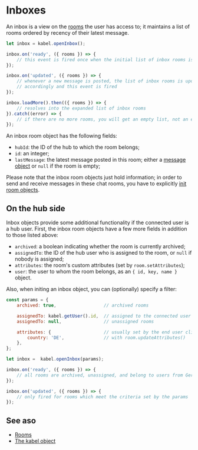 # Inboxes

An inbox is a view on the [rooms](./rooms.md) the user has access to; it maintains a list of rooms ordered by recency of their latest message.

```js
let inbox = kabel.openInbox();

inbox.on('ready', ({ rooms }) => {
    // this event is fired once when the initial list of inbox rooms is loaded
});

inbox.on('updated', ({ rooms }) => {
    // whenever a new message is posted, the list of inbox rooms is updated
    // accordingly and this event is fired
});

inbox.loadMore().then(({ rooms }) => {
    // resolves into the expanded list of inbox rooms
}).catch((error) => {
    // if there are no more rooms, you will get an empty list, not an error
});
```

An inbox room object has the following fields:

- `hubId`: the ID of the hub to which the room belongs;
- `id`: an integer;
- `lastMessage`: the latest message posted in this room; either a [message object](./rooms.md#messaging) or `null` if the room is empty;

Please note that the inbox room objects just hold information; in order to send and receive messages in these chat rooms, you have to explicitly [init room objects](./rooms.md).


## On the hub side

Inbox objects provide some additional functionality if the connected user is a hub user. First, the inbox room objects have a few more fields in addition to those listed above:

- `archived`: a boolean indicating whether the room is currently archived;
- `assignedTo`: the ID of the hub user who is assigned to the room, or `null` if nobody is assigned;
- `attributes`: the room's custom attributes (set by `room.setAttributes`);
- `user`: the user to whom the room belongs, as an `{ id, key, name }` object.

Also, when initing an inbox object, you can (optionally) specify a filter:

```js
const params = {
    archived: true,                  // archived rooms

    assignedTo: kabel.getUser().id,  // assigned to the connected user
    assignedTo: null,                // unassigned rooms

    attributes: {                    // usually set by the end user client
        country: 'DE',               // with room.updateAttributes()
    },
};

let inbox =  kabel.openInbox(params);

inbox.on('ready', ({ rooms }) => {
    // all rooms are archived, unassigned, and belong to users from Germany
});

inbox.on('updated', ({ rooms }) => {
    // only fired for rooms which meet the criteria set by the params
});
```


## See aso

- [Rooms](./rooms.md)
- [The kabel object](./kabel.md)
